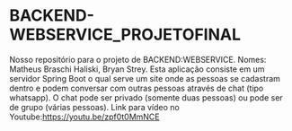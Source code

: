# BACKEND-WEBSERVICE_PROJETOFINAL
Nosso repositório para o projeto de BACKEND:WEBSERVICE. Nomes: Matheus Braschi Haliski, Bryan Strey.
Esta aplicação consiste em um servidor Spring Boot o qual serve um site onde as pessoas se cadastram dentro e podem conversar com outras pessoas
através de chat (tipo whatsapp). O chat pode ser privado (somente duas pessoas) ou pode ser de grupo (várias pessoas).
Link para vídeo no Youtube:https://youtu.be/zpf0t0MmNCE
